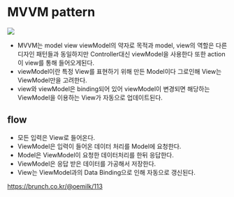 # MVVM pattern

<img src="https://t1.daumcdn.net/thumb/R1280x0/?fname=http://t1.daumcdn.net/brunch/service/user/1OLd/image/0biW4YNB0bAVV4zzOuNBsdV0Fz8.png" />

- MVVM는 model view viewModel의 약자로 목적과 model, view의 역할은 다른 디자인 패턴들과 동일하지만 Controller대신 viewModel을 사용한다 또한 action이 view를 통해 들어오게된다.
- viewModel이란 특정 View를 표현하기 위해 만든 Model이다 그로인해 View는 ViewModel만을 고려한다.
- view와 viewModel은 binding되어 있어 viewModel이 변경되면 해당하는 ViewModel을 이용하는 View가 자동으로 업데이트된다.

## flow

- 모든 입력은 View로 들어온다.
- ViewModel은 입력이 들어온 데이터 처리를 Model에 요청한다.
- Model은 ViewModel이 요청한 데이터처리를 한뒤 응답한다.
- ViewModel은 응답 받은 데이터를 가공해서 저장한다.
- View는 ViewModel과의 Data Binding으로 인해 자동으로 갱신된다.

https://brunch.co.kr/@oemilk/113
